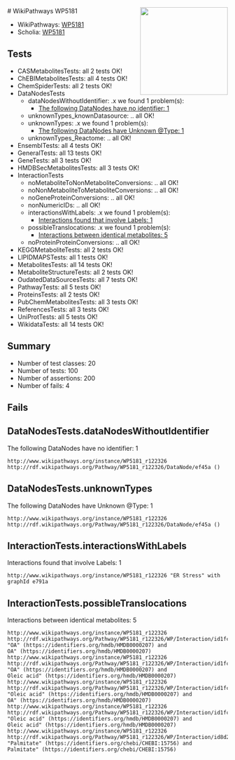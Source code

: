 <img style="float: right; width: 200px" src="https://upload.wikimedia.org/wikipedia/commons/thumb/8/83/Wplogo_with_text_500.png/640px-Wplogo_with_text_500.png" />
# WikiPathways WP5181

* WikiPathways: [WP5181](https://identifiers.org/wikipathways:WP5181)
* Scholia: [WP5181](https://scholia.toolforge.org/wikipathways/WP5181)
## Tests
* CASMetabolitesTests: all 2 tests OK!
* ChEBIMetabolitesTests: all 4 tests OK!
* ChemSpiderTests: all 2 tests OK!
* DataNodesTests
    * dataNodesWithoutIdentifier: .x we found 1 problem(s):
        * [The following DataNodes have no identifier: 1](#d2d32fa0)
    * unknownTypes_knownDatasource: .. all OK!
    * unknownTypes: .x we found 1 problem(s):
        * [The following DataNodes have Unknown @Type: 1](#839973df)
    * unknownTypes_Reactome: .. all OK!
* EnsemblTests: all 4 tests OK!
* GeneralTests: all 13 tests OK!
* GeneTests: all 3 tests OK!
* HMDBSecMetabolitesTests: all 3 tests OK!
* InteractionTests
    * noMetaboliteToNonMetaboliteConversions: .. all OK!
    * noNonMetaboliteToMetaboliteConversions: .. all OK!
    * noGeneProteinConversions: .. all OK!
    * nonNumericIDs: .. all OK!
    * interactionsWithLabels: .x we found 1 problem(s):
        * [Interactions found that involve Labels: 1](#630d2678)
    * possibleTranslocations: .x we found 1 problem(s):
        * [Interactions between identical metabolites: 5](#d59038c8)
    * noProteinProteinConversions: .. all OK!
* KEGGMetaboliteTests: all 2 tests OK!
* LIPIDMAPSTests: all 1 tests OK!
* MetabolitesTests: all 14 tests OK!
* MetaboliteStructureTests: all 2 tests OK!
* OudatedDataSourcesTests: all 7 tests OK!
* PathwayTests: all 5 tests OK!
* ProteinsTests: all 2 tests OK!
* PubChemMetabolitesTests: all 3 tests OK!
* ReferencesTests: all 3 tests OK!
* UniProtTests: all 5 tests OK!
* WikidataTests: all 14 tests OK!


## Summary

* Number of test classes: 20
* Number of tests: 100
* Number of assertions: 200
* Number of fails: 4

## Fails

<a name="d2d32fa0" />

## DataNodesTests.dataNodesWithoutIdentifier

The following DataNodes have no identifier: 1
```
http://www.wikipathways.org/instance/WP5181_r122326 http://rdf.wikipathways.org/Pathway/WP5181_r122326/DataNode/ef45a ()
```

<a name="839973df" />

## DataNodesTests.unknownTypes

The following DataNodes have Unknown @Type: 1
```
http://www.wikipathways.org/instance/WP5181_r122326 http://rdf.wikipathways.org/Pathway/WP5181_r122326/DataNode/ef45a ()
```

<a name="630d2678" />

## InteractionTests.interactionsWithLabels

Interactions found that involve Labels: 1
```
http://www.wikipathways.org/instance/WP5181_r122326 "ER Stress" with graphId e791a
```

<a name="d59038c8" />

## InteractionTests.possibleTranslocations

Interactions between identical metabolites: 5
```
http://www.wikipathways.org/instance/WP5181_r122326 http://rdf.wikipathways.org/Pathway/WP5181_r122326/WP/Interaction/id1fc4543 "OA" (https://identifiers.org/hmdb/HMDB0000207) and 
OA" (https://identifiers.org/hmdb/HMDB0000207)
http://www.wikipathways.org/instance/WP5181_r122326 http://rdf.wikipathways.org/Pathway/WP5181_r122326/WP/Interaction/id1fc4543 "OA" (https://identifiers.org/hmdb/HMDB0000207) and 
Oleic acid" (https://identifiers.org/hmdb/HMDB0000207)
http://www.wikipathways.org/instance/WP5181_r122326 http://rdf.wikipathways.org/Pathway/WP5181_r122326/WP/Interaction/id1fc4543 "Oleic acid" (https://identifiers.org/hmdb/HMDB0000207) and 
OA" (https://identifiers.org/hmdb/HMDB0000207)
http://www.wikipathways.org/instance/WP5181_r122326 http://rdf.wikipathways.org/Pathway/WP5181_r122326/WP/Interaction/id1fc4543 "Oleic acid" (https://identifiers.org/hmdb/HMDB0000207) and 
Oleic acid" (https://identifiers.org/hmdb/HMDB0000207)
http://www.wikipathways.org/instance/WP5181_r122326 http://rdf.wikipathways.org/Pathway/WP5181_r122326/WP/Interaction/id8d212565 "Palmitate" (https://identifiers.org/chebi/CHEBI:15756) and 
Palmitate" (https://identifiers.org/chebi/CHEBI:15756)
```

